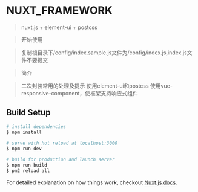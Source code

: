 # NUXT_FRAMEWORK

> nuxt.js + element-ui + postcss


> 开始使用

> 复制根目录下/config/index.sample.js文件为/config/index.js,index.js文件不要提交


> 简介

> 二次封装常用的处理及提示
> 使用element-ui和postcss
> 使用vue-responsive-component，使框架支持响应式组件

## Build Setup

``` bash
# install dependencies
$ npm install

# serve with hot reload at localhost:3000
$ npm run dev

# build for production and launch server
$ npm run build
$ pm2 reload all

```

For detailed explanation on how things work, checkout [Nuxt.js docs](https://nuxtjs.org).

